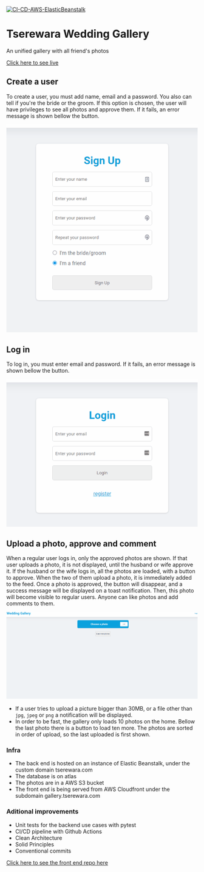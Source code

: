 [![CI-CD-AWS-ElasticBeanstalk](https://github.com/Tserewara/wedding-gallery-backend/actions/workflows/python-app.yml/badge.svg)](https://github.com/Tserewara/wedding-gallery-backend/actions/workflows/python-app.yml)

# Tserewara Wedding Gallery

An unified gallery with all friend's photos

[Click here to see live](https://gallery.tserewara.com)

## Create a user

To create a user, you must add name, email and a password. You also can tell if you're the bride or the groom. If this option is chosen, the user will have privileges to see all photos and approve them. If it fails, an error message is shown bellow the button.

![Image](/docs/create-user.gif "create-user")


## Log in

To log in, you must enter email and password. If it fails, an error message is shown bellow the button.

![Image](/docs/login.gif "login")

## Upload a photo, approve and comment

When a regular user logs in, only the approved photos are shown. If that user uploads a photo, it is not displayed, until the husband or wife approve it. If the husband or the wife logs in, all the photos are loaded, with a button to approve. When the two of them upload a photo, it is immediately added to the feed. Once a photo is approved, the button will disappear, and a success message will be displayed on a toast notification. Then, this photo will become visible to regular users.
Anyone can like photos and add comments to them.

![Image](/docs/upload.gif "upload")

- If a user tries to upload a picture bigger than 30MB, or a file other than `jpg`, `jpeg` or `png` a notification will be displayed.
- In order to be fast, the gallery only loads 10 photos on the home. Bellow the last photo there is a button to load ten more. The photos are sorted in order of upload, so the last uploaded is first shown.


### Infra

- The back end is hosted on an instance of Elastic Beanstalk, under the custom domain tserewara.com
- The database is on atlas
- The photos are in a AWS S3 bucket 
- The front end is being served from AWS Cloudfront under the subdomain gallery.tserewara.com

### Aditional improvements

- Unit tests for the backend use cases with pytest
- CI/CD pipeline with Github Actions
- Clean Architecture
- Solid Principles
- Conventional commits

[Click here to see the front end repo here](https://github.com/Tserewara/wedding-gallery-frontend)